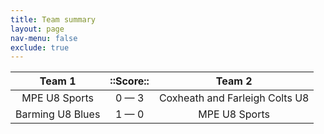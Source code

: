 ```yaml
---
title: Team summary
layout: page
nav-menu: false
exclude: true
---
```




|      Team 1      |  ::Score::  |             Team 2             |
|:----------------:|:-----------:|:------------------------------:|
|  MPE U8 Sports   | 0 &mdash; 3 | Coxheath and Farleigh Colts U8 |
| Barming U8 Blues | 1 &mdash; 0 |         MPE U8 Sports          |

 <br /><br /><br />